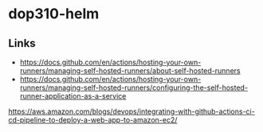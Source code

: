 # dop310-helm



## Links

* https://docs.github.com/en/actions/hosting-your-own-runners/managing-self-hosted-runners/about-self-hosted-runners
* https://docs.github.com/en/actions/hosting-your-own-runners/managing-self-hosted-runners/configuring-the-self-hosted-runner-application-as-a-service



https://aws.amazon.com/blogs/devops/integrating-with-github-actions-ci-cd-pipeline-to-deploy-a-web-app-to-amazon-ec2/